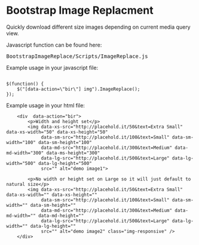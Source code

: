 Bootstrap Image Replacment
========================

Quickly download different size images depending on current media query view. 

Javascript function can be found here:

<pre>BootstrapImageReplace/Scripts/ImageReplace.js</pre>

Example usage in your javascript file: 

<code>
$(function() {
    $("[data-action=\"bir\"] img").ImageReplace(); 
});
</code>

Example usage in your html file:

        <div  data-action="bir">
            <p>Width and height set</p>
            <img data-xs-src="http://placehold.it/50&text=Extra Small" data-xs-width="50" data-xs-height="50"
                 data-sm-src="http://placehold.it/100&text=Small" data-sm-width="100" data-sm-height="100"
                 data-md-src="http://placehold.it/300&text=Medium" data-md-width="300" data-ms-height="300"
                 data-lg-src="http://placehold.it/500&text=Large" data-lg-width="500" data-lg-height="500"
                 src="" alt="demo image1">

            <p>No width or height set on Large so it will just default to natural size</p>
            <img data-xs-src="http://placehold.it/50&text=Extra Small" data-xs-width="" data-xs-height=""
                 data-sm-src="http://placehold.it/100&text=Small" data-sm-width="" data-sm-height=""
                 data-md-src="http://placehold.it/300&text=Medium" data-md-width="" data-md-height=""
                 data-lg-src="http://placehold.it/500&text=Large" data-lg-width="" data-lg-height=""
                 src="" alt="demo image2" class="img-responsive" />
        </div>

